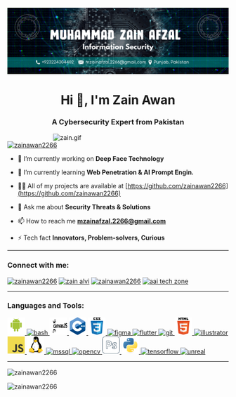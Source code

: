 ![logo](https://github.com/zainawan2266/zainawan2266/blob/main/Dark%20Teal%20Geometric%20Technology%20LinkedIn%20Banner.png)
<h1 align="center">Hi 👋, I'm Zain Awan</h1>
<h3 align="center">A Cybersecurity Expert from Pakistan</h3>
<img alt="zain.gif" align="right" width="400px" src="https://camo.githubusercontent.com/7a02863bbcda9ec0f72fa5fe7484ed0f8bedaa4c744d8c087a102f1b4d1d78d6/68747470733a2f2f632e74656e6f722e636f6d2f735751774b4e2d6235766f41414141432f6861636b65642d796f752d686176652d6265656e2d6861636b65642e676966" >

<p align="left"> <a href="https://twitter.com/zainawan2266" target="blank"><img src="https://img.shields.io/twitter/follow/zainawan2266?logo=twitter&style=for-the-badge&colorB=00acee" alt="zainawan2266" /></a> </p>

- 🔭 I’m currently working on **Deep Face Technology**

- 🌱 I’m currently learning **Web Penetration & AI Prompt Engin.**

- 👨‍💻 All of my projects are available at [https://github.com/zainawan2266](https://github.com/zainawan2266)

- 💬 Ask me about **Security Threats & Solutions**

- 📫 How to reach me **mzainafzal.2266@gmail.com**

- ⚡ Tech fact **Innovators, Problem-solvers, Curious**

---

<h3 align="left">Connect with me:</h3>
<p align="left">
<a href="https://twitter.com/zainawan2266" target="blank"><img align="center" src="https://raw.githubusercontent.com/rahuldkjain/github-profile-readme-generator/master/src/images/icons/Social/twitter.svg" alt="zainawan2266" height="30" width="40" /></a>
<a href="https://fb.com/zain alvi" target="blank"><img align="center" src="https://raw.githubusercontent.com/rahuldkjain/github-profile-readme-generator/master/src/images/icons/Social/facebook.svg" alt="zain alvi" height="30" width="40" /></a>
<a href="https://instagram.com/zainawan2266" target="blank"><img align="center" src="https://raw.githubusercontent.com/rahuldkjain/github-profile-readme-generator/master/src/images/icons/Social/instagram.svg" alt="zainawan2266" height="30" width="40" /></a>
<a href="https://www.youtube.com/c/aai tech zone" target="blank"><img align="center" src="https://raw.githubusercontent.com/rahuldkjain/github-profile-readme-generator/master/src/images/icons/Social/youtube.svg" alt="aai tech zone" height="30" width="40" /></a>
</p>

---

<h3 align="left">Languages and Tools:</h3>
<p align="left"> <a href="https://developer.android.com" target="_blank" rel="noreferrer"> <img src="https://raw.githubusercontent.com/devicons/devicon/master/icons/android/android-original-wordmark.svg" alt="android" width="40" height="40"/> </a> <a href="https://www.gnu.org/software/bash/" target="_blank" rel="noreferrer"> <img src="https://www.vectorlogo.zone/logos/gnu_bash/gnu_bash-icon.svg" alt="bash" width="40" height="40"/> </a> <a href="https://canvasjs.com" target="_blank" rel="noreferrer"> <img src="https://raw.githubusercontent.com/Hardik0307/Hardik0307/master/assets/canvasjs-charts.svg" alt="canvasjs" width="40" height="40"/> </a> <a href="https://www.w3schools.com/cpp/" target="_blank" rel="noreferrer"> <img src="https://raw.githubusercontent.com/devicons/devicon/master/icons/cplusplus/cplusplus-original.svg" alt="cplusplus" width="40" height="40"/> </a> <a href="https://www.w3schools.com/css/" target="_blank" rel="noreferrer"> <img src="https://raw.githubusercontent.com/devicons/devicon/master/icons/css3/css3-original-wordmark.svg" alt="css3" width="40" height="40"/> </a> <a href="https://www.figma.com/" target="_blank" rel="noreferrer"> <img src="https://www.vectorlogo.zone/logos/figma/figma-icon.svg" alt="figma" width="40" height="40"/> </a> <a href="https://flutter.dev" target="_blank" rel="noreferrer"> <img src="https://www.vectorlogo.zone/logos/flutterio/flutterio-icon.svg" alt="flutter" width="40" height="40"/> </a> <a href="https://git-scm.com/" target="_blank" rel="noreferrer"> <img src="https://www.vectorlogo.zone/logos/git-scm/git-scm-icon.svg" alt="git" width="40" height="40"/> </a> <a href="https://www.w3.org/html/" target="_blank" rel="noreferrer"> <img src="https://raw.githubusercontent.com/devicons/devicon/master/icons/html5/html5-original-wordmark.svg" alt="html5" width="40" height="40"/> </a> <a href="https://www.adobe.com/in/products/illustrator.html" target="_blank" rel="noreferrer"> <img src="https://www.vectorlogo.zone/logos/adobe_illustrator/adobe_illustrator-icon.svg" alt="illustrator" width="40" height="40"/> </a> <a href="https://developer.mozilla.org/en-US/docs/Web/JavaScript" target="_blank" rel="noreferrer"> <img src="https://raw.githubusercontent.com/devicons/devicon/master/icons/javascript/javascript-original.svg" alt="javascript" width="40" height="40"/> </a> <a href="https://www.linux.org/" target="_blank" rel="noreferrer"> <img src="https://raw.githubusercontent.com/devicons/devicon/master/icons/linux/linux-original.svg" alt="linux" width="40" height="40"/> </a> <a href="https://www.microsoft.com/en-us/sql-server" target="_blank" rel="noreferrer"> <img src="https://www.svgrepo.com/show/303229/microsoft-sql-server-logo.svg" alt="mssql" width="40" height="40"/> </a> <a href="https://opencv.org/" target="_blank" rel="noreferrer"> <img src="https://www.vectorlogo.zone/logos/opencv/opencv-icon.svg" alt="opencv" width="40" height="40"/> </a> <a href="https://www.photoshop.com/en" target="_blank" rel="noreferrer"> <img src="https://raw.githubusercontent.com/devicons/devicon/master/icons/photoshop/photoshop-line.svg" alt="photoshop" width="40" height="40"/> </a> <a href="https://www.python.org" target="_blank" rel="noreferrer"> <img src="https://raw.githubusercontent.com/devicons/devicon/master/icons/python/python-original.svg" alt="python" width="40" height="40"/> </a> <a href="https://www.tensorflow.org" target="_blank" rel="noreferrer"> <img src="https://www.vectorlogo.zone/logos/tensorflow/tensorflow-icon.svg" alt="tensorflow" width="40" height="40"/> </a> <a href="https://unrealengine.com/" target="_blank" rel="noreferrer"> <img src="https://raw.githubusercontent.com/kenangundogan/fontisto/036b7eca71aab1bef8e6a0518f7329f13ed62f6b/icons/svg/brand/unreal-engine.svg" alt="unreal" width="40" height="40"/> </a> </p>

---

<p><img align="center" src="https://github-readme-stats.vercel.app/api/top-langs?username=zainawan2266&show_icons=true&locale=en&layout=compact&theme=dark" alt="zainawan2266" /></p>

<p><img align="center" src="https://github-readme-streak-stats.herokuapp.com/?user=zainawan2266&theme=dark" alt="zainawan2266" /></p>

